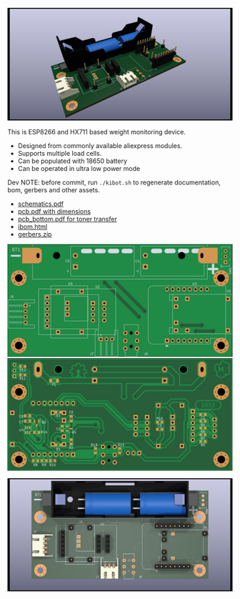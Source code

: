 ![PCB 3d main](gen/img_pcb_3d_main.png)


This is ESP8266 and HX711 based weight monitoring device.

* Designed from commonly available aliexpress modules.
* Supports multiple load cells.
* Can be populated with 18650 battery
* Can be operated in ultra low power mode


Dev NOTE: before commit, run `./kibot.sh` to regenerate documentation, bom, gerbers and other assets.

* [schematics.pdf](gen/schematics.pdf)
* [pcb.pdf with dimensions](gen/pcb.pdf)
* [pcb_bottom.pdf for toner transfer](gen/pcb_bottom.pdf)
* [ibom.html](gen/bom_ibom.html)
* [gerbers.zip](gen/gerbers/gerbers.zip)


![PCB 2d front bare](gen/img_pcb_2d_front_bare.jpg)
![PCB 2d back bare](gen/img_pcb_2d_back_bare.jpg)

![PCB 3d front](gen/img_pcb_3d_front.png)

